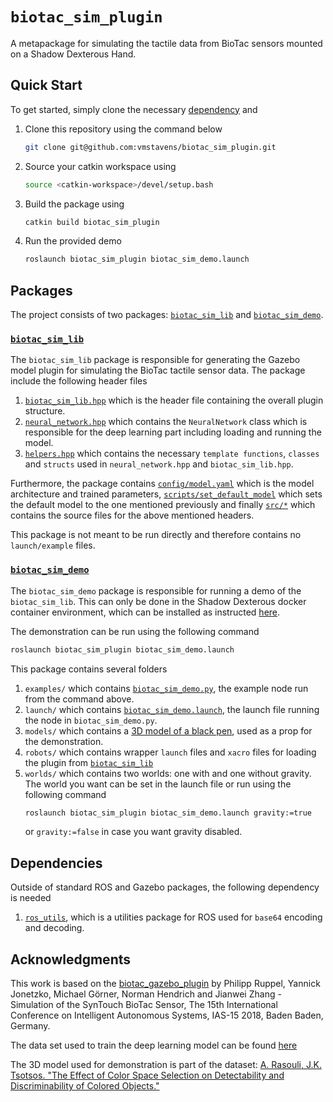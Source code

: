 # `biotac_sim_plugin`

A metapackage for simulating the tactile data from BioTac sensors mounted on a Shadow Dexterous Hand.

## Quick Start

To get started, simply clone the necessary [dependency](##Dependencies) and

1. Clone this repository using the command below
	```bash
	git clone git@github.com:vmstavens/biotac_sim_plugin.git
	```
2. Source your catkin workspace using
	```bash
	source <catkin-workspace>/devel/setup.bash
	```
3. Build the package using
	```bash
	catkin build biotac_sim_plugin
	```
4. Run the provided demo
	```bash
	roslaunch biotac_sim_plugin biotac_sim_demo.launch
	```
## Packages

The project consists of two packages: [`biotac_sim_lib`](###`biotac_sim_lib`) and [`biotac_sim_demo`](###`biotac_sim_demo`).

### [`biotac_sim_lib`](biotac_sim_lib/)
The `biotac_sim_lib` package is responsible for generating the Gazebo model plugin for simulating the BioTac tactile sensor data. The package include the following header files
1. [`biotac_sim_lib.hpp`](biotac_sim_lib/include/biotac_sim_lib/biotac_sim_lib.hpp) which is the header file containing the overall plugin structure.
2. [`neural_network.hpp`](biotac_sim_lib/include/biotac_sim_lib/neural_network.hpp) which contains the `NeuralNetwork` class which is responsible for the deep learning part including loading and running the model.
3. [`helpers.hpp`](biotac_sim_lib/include/biotac_sim_lib/helpers.hpp) which contains the necessary `template functions`, `classes` and `structs` used in `neural_network.hpp` and `biotac_sim_lib.hpp`.

Furthermore, the package contains [`config/model.yaml`](biotac_sim_lib/config/model.yaml) which is the model architecture and trained parameters, [`scripts/set_default_model`](biotac_sim_lib/scripts/set_default_model) which sets the default model to the one mentioned previously and finally [`src/*`](biotac_sim_lib/src/) which contains the source files for the above mentioned headers. <par>

This package is not meant to be run directly and therefore contains no `launch/example` files.
### [`biotac_sim_demo`]((biotac_sim_demo/))

The `biotac_sim_demo` package is responsible for running a demo of the `biotac_sim_lib`. This can only be done in the Shadow Dexterous docker container environment, which can be installed as instructed [here](https://dexterous-hand.readthedocs.io/en/latest/user_guide/1_4_simulated_hand_gazebo.html). <par>

The demonstration can be run using the following command
```bash
roslaunch biotac_sim_plugin biotac_sim_demo.launch
```
This package contains several folders
1. `examples/` which contains [`biotac_sim_demo.py`](biotac_sim_demo/examples/biotac_sim_demo.py), the example node run from the command above.
2. `launch/` which contains [`biotac_sim_demo.launch`](biotac_sim_demo/launch/biotac_sim_demo.launch), the launch file running the node in `biotac_sim_demo.py`.
3. `models/` which contains a [3D model of a black pen](##Acknowledgments), used as a prop for the demonstration.
4. `robots/` which contains wrapper `launch` files and `xacro` files for loading the plugin from [`biotac_sim_lib`](###`biotac_sim_lib`)
5. `worlds/` which contains two worlds: one with and one without gravity. The world you want can be set in the launch file or run using the following command
	```bash
	roslaunch biotac_sim_plugin biotac_sim_demo.launch gravity:=true
	```
	or `gravity:=false` in case you want gravity disabled.

## Dependencies

Outside of standard ROS and Gazebo packages, the following dependency is needed
1. [`ros_utils`](https://github.com/vmstavens/ros_utils), which is a utilities package for ROS used for `base64` encoding and decoding.

## Acknowledgments

This work is based on the [biotac_gazebo_plugin](https://github.com/TAMS-Group/biotac_gazebo_plugin) by Philipp Ruppel, Yannick Jonetzko, Michael Görner, Norman Hendrich and Jianwei Zhang - Simulation of the SynTouch BioTac Sensor, The 15th International Conference on Intelligent Autonomous Systems, IAS-15 2018, Baden Baden, Germany. <par>

The data set used to train the deep learning model can be found [here](https://tams.informatik.uni-hamburg.de/research/datasets/index.php#biotac_single_contact_response) <par>

The 3D model used for demonstration is part of the dataset: [A. Rasouli, J.K. Tsotsos. "The Effect of Color Space Selection on Detectability and Discriminability of Colored Objects."](https://data.nvision2.eecs.yorku.ca/3DGEMS/)
